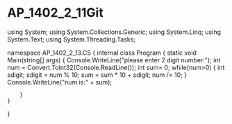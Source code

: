 # AP_1402_2_11Git
using System;
using System.Collections.Generic;
using System.Linq;
using System.Text;
using System.Threading.Tasks;

namespace AP_1402_2_13.CS
{
    internal class Program
    {
        static void Main(string[] args)
        {
            Console.WriteLine("please enter 2 digit number:");
            int num = Convert.ToInt32(Console.ReadLine());
            int sum= 0;
            while(num>0)
            {
                int sdigit;
                sdigit = num % 10;
                sum = sum * 10 + sdigit;
                num /= 10;
            }
            Console.WriteLine("num is:" + sum);

        }
    }
}
